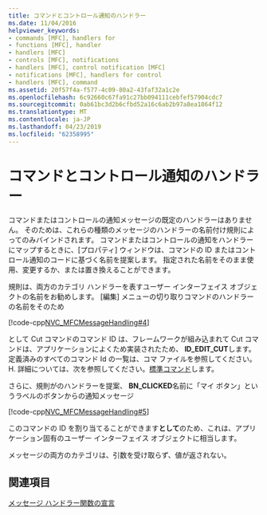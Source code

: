 ```yaml
---
title: コマンドとコントロール通知のハンドラー
ms.date: 11/04/2016
helpviewer_keywords:
- commands [MFC], handlers for
- functions [MFC], handler
- handlers [MFC]
- controls [MFC], notifications
- handlers [MFC], control notification [MFC]
- notifications [MFC], handlers for control
- handlers [MFC], command
ms.assetid: 20f57f4a-f577-4c09-80a2-43faf32a1c2e
ms.openlocfilehash: 6c92660c67fa91c27bb094111cebfef57904cdc7
ms.sourcegitcommit: 0ab61bc3d2b6cfbd52a16c6ab2b97a8ea1864f12
ms.translationtype: MT
ms.contentlocale: ja-JP
ms.lasthandoff: 04/23/2019
ms.locfileid: "62358995"
---
```

# <a name="handlers-for-commands-and-control-notifications"></a>コマンドとコントロール通知のハンドラー

コマンドまたはコントロールの通知メッセージの既定のハンドラーはありません。 そのためは、これらの種類のメッセージのハンドラーの名前付け規則によってのみバインドされます。 コマンドまたはコントロールの通知をハンドラーにマップするときに、[プロパティ] ウィンドウは、コマンドの ID またはコントロール通知のコードに基づく名前を提案します。 指定された名前をそのまま使用、変更するか、または置き換えることができます。

規則は、両方のカテゴリ ハンドラーを表すユーザー インターフェイス オブジェクトの名前をお勧めします。 [編集] メニューの切り取りコマンドのハンドラーの名前をそのため

[!code-cpp[NVC_MFCMessageHandling#4](../mfc/codesnippet/cpp/handlers-for-commands-and-control-notifications_1.h)]

として Cut コマンドのコマンド ID は、フレームワークが組み込まれて Cut コマンドは、アプリケーションによくため実装されたため、 **ID_EDIT_CUT**します。 定義済みのすべてのコマンド Id の一覧は、コマ ファイルを参照してください。H. 詳細については、次を参照してください。[標準コマンド](../mfc/standard-commands.md)します。

さらに、規則がのハンドラーを提案、 **BN_CLICKED**名前に「マイ ボタン」というラベルのボタンからの通知メッセージ

[!code-cpp[NVC_MFCMessageHandling#5](../mfc/codesnippet/cpp/handlers-for-commands-and-control-notifications_2.h)]

このコマンドの ID を割り当てることができます**として**のため、これは、アプリケーション固有のユーザー インターフェイス オブジェクトに相当します。

メッセージの両方のカテゴリは、引数を受け取らず、値が返されない。

## <a name="see-also"></a>関連項目

[メッセージ ハンドラー関数の宣言](../mfc/declaring-message-handler-functions.md)
